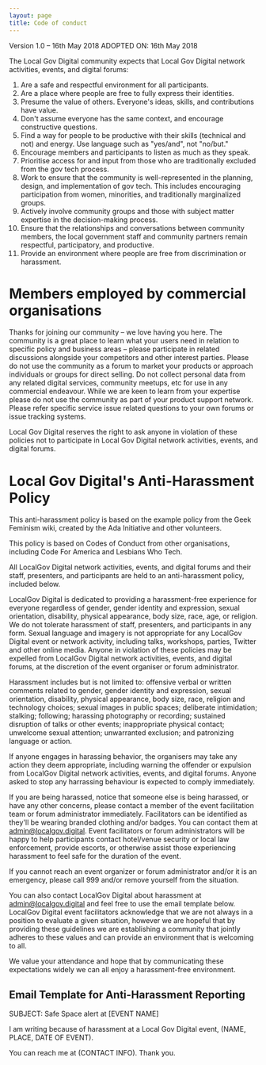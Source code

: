 ```yaml
---
layout: page
title: Code of conduct
---
```


Version 1.0 – 16th May 2018
ADOPTED ON: 16th May 2018

The Local Gov Digital community expects that Local Gov Digital network activities, events, and digital forums:

1. Are a safe and respectful environment for all participants.
1. Are a place where people are free to fully express their identities.
1. Presume the value of others. Everyone's ideas, skills, and contributions have value.
1. Don't assume everyone has the same context, and encourage constructive questions.
1. Find a way for people to be productive with their skills (technical and not) and energy. Use language such as "yes/and", not "no/but."
1. Encourage members and participants to listen as much as they speak.
1. Prioritise access for and input from those who are traditionally excluded from the gov tech process.
1. Work to ensure that the community is well-represented in the planning, design, and implementation of gov tech. This includes encouraging participation from women, minorities, and traditionally marginalized groups.
1. Actively involve community groups and those with subject matter expertise in the decision-making process.
1. Ensure that the relationships and conversations between community members, the local government staff and community partners remain respectful, participatory, and productive.
1. Provide an environment where people are free from discrimination or harassment.

# Members employed by commercial organisations

Thanks for joining our community – we love having you here. The community is a great place to learn what your users need in relation to specific policy and business areas – please participate in related discussions alongside your competitors and other interest parties. Please do not use the community as a forum to market your products or approach individuals or groups for direct selling. Do not collect personal data from any related digital services, community meetups, etc for use in any commercial endeavour. While we are keen to learn from your expertise please do not use the community as part of your product support network. Please refer specific service issue related questions to your own forums or issue tracking systems.

Local Gov Digital reserves the right to ask anyone in violation of these policies not to participate in Local Gov Digital network activities, events, and digital forums.

# Local Gov Digital's Anti-Harassment Policy

This anti-harassment policy is based on the example policy from the Geek Feminism wiki, created by the Ada Initiative and other volunteers.

This policy is based on Codes of Conduct from other organisations, including Code For America and Lesbians Who Tech.

All LocalGov Digital network activities, events, and digital forums and their staff, presenters, and participants are held to an anti-harassment policy, included below.

LocalGov Digital is dedicated to providing a harassment-free experience for everyone regardless of gender, gender identity and expression, sexual orientation, disability, physical appearance, body size, race, age, or religion. We do not tolerate harassment of staff, presenters, and participants in any form. Sexual language and imagery is not appropriate for any LocalGov Digital event or network activity, including talks, workshops, parties, Twitter and other online media. Anyone in violation of these policies may be expelled from LocalGov Digital network activities, events, and digital forums, at the discretion of the event organiser or forum administrator.

Harassment includes but is not limited to: offensive verbal or written comments related to gender, gender identity and expression, sexual orientation, disability, physical appearance, body size, race, religion and technology choices; sexual images in public spaces; deliberate intimidation; stalking; following; harassing photography or recording; sustained disruption of talks or other events; inappropriate physical contact; unwelcome sexual attention; unwarranted exclusion; and patronizing language or action.

If anyone engages in harassing behavior, the organisers may take any action they deem appropriate, including warning the offender or expulsion from LocalGov Digital network activities, events, and digital forums. Anyone asked to stop any harrassing behaviour is expected to comply immediately.

If you are being harassed, notice that someone else is being harassed, or have any other concerns, please contact a member of the event facilitation team or forum administrator immediately. Facilitators can be identified as they'll be wearing branded clothing and/or badges. You can contact them at admin@localgov.digital. Event facilitators or forum administrators will be happy to help participants contact hotel/venue security or local law enforcement, provide escorts, or otherwise assist those experiencing harassment to feel safe for the duration of the event.

If you cannot reach an event organizer or forum administrator and/or it is an emergency, please call 999 and/or remove yourself from the situation.

You can also contact LocalGov Digital about harassment at admin@localgov.digital and feel free to use the email template below. LocalGov Digital event facilitators acknowledge that we are not always in a position to evaluate a given situation, however we are hopeful that by providing these guidelines we are establishing a community that jointly adheres to these values and can provide an environment that is welcoming to all.

We value your attendance and hope that by communicating these expectations widely we can all enjoy a harassment-free environment.

## Email Template for Anti-Harassment Reporting

SUBJECT: Safe Space alert at [EVENT NAME]

I am writing because of harassment at a Local Gov Digital event, (NAME, PLACE, DATE OF EVENT).

You can reach me at (CONTACT INFO). Thank you.
